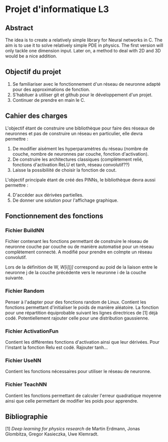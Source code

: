 # Projet d'informatique L3

 ## Abstract
 The idea is to create a relatively simple library for Neural networks in C. The aim is to use it to solve relatively simple PDE in physics. The first version will only tackle one dimension input. Later on, a method to deal with 2D and 3D would be a nice addition.

 ## Objectif du projet
 1. Se familiariser avec le fonctionnement d'un réseau de neuronne adapté pour des approximations de fonction.
 2. S'habituer à utiliser git et github pour le développement d'un projet. 
 3. Continuer de prendre en main le C.

 ## Cahier des charges
 L'objectif étant de construire une bibliothèque pour faire des réseaux de neuronnes et pas de construire un réseau en particulier, elle devra permettre :

 1. De modifier aisément les hyperparamètres du réseau (nombre de couche, nombre de neuronnes par couche, fonction d'activation).
 2. De construire les architectures classiques (complètement relié, fonctions d'activation ReLU et tanh, réseau convolutif??)
 3. Laisse la possibiliité de choisir la fonction de cout.

 L'objectif principale étant de créé des PINNs, le bibliothèque devra aussi permettre :

 4. D'accéder aux dérivées partielles.
 5. De donner une solution pour l'affichage graphique.

 ## Fonctionnement des fonctions

 ### Fichier BuildNN
Fichier contenant les fonctions permettant de construire le réseau de neuronne couche par couche ou de manière automatisé pour un réseau complètement connecté. 
A modifié pour prendre en colmpte un réseau convolutif.

 Lors de la définition de W, *W[i][j]* correspond au poid de la liaison entre le neuronne j de la couche précédente vers le neuronne i de la couche suivante.

### Fichier Random
Penser à l'adapter pour des fonctions random de Linux.
Contient les fonctions permettant d'initialiser le poids de manière aléatoire. La fonction pour une répartition équiprobable suivant les lignes directrices de [1] déjà codé. 
Potentiellement rajouter celle pour une distribution gaussienne.

### Fichier ActivationFun
Contient les différentes fonctions d'activation ainsi que leur dérivées. Pour l'instant la fonction Relu est codé. Rajouter tanh...

### Fichier UseNN
Contient les fonctions nécessaires pour utiliser le réseau de neuronne.

### Fichier TeachNN
Contient les fonctions permettant de calculer l'erreur quadratique moyenne ainsi que celle permettant de modifier les poids pour apprendre.


## Bibliographie
[1] _Deep learning for physics research_ de Martin Erdmann, Jonas Glombitza, Gregor Kasieczka, Uwe Klemradt.